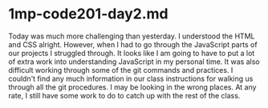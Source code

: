 # 1mp-code201-day2.md
Today was much more challenging than yesterday. I understood the HTML and CSS alright. However, when I had to go through the JavaScript parts of our projects I struggled through. It looks like I am going to have to put a lot of extra work into understanding JavaScript in my personal time. It was also difficult working through some of the git commands and practices. I couldn't find any much information in our class instructions for walking us through all the git procedures. I may be looking in the wrong places. At any rate, I still have some work to do to catch up with the rest of the class.
